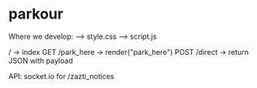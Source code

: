 parkour
=======


Where we develop:
--> style.css
--> script.js

/ -> index
GET /park_here -> render("park_here")
POST /direct -> return JSON with payload

API:
socket.io for /zazti_notices